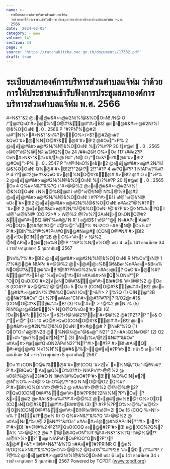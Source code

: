 ```yaml
---
name: >-
  ระเบียบสภาองค์การบริหารส่วนตำบลแจ้ห่ม
  ว่าด้วยการให้ประชาชนเข้ารับฟังการประชุมสภาองค์การบริหารส่วนตำบลแจ้ห่ม พ.ศ.
  2566
date: '2024-02-05'
category: ง พิเศษ
volume: 141
section: 34
page: 4
source: 'https://ratchakitcha.soc.go.th/documents/17332.pdf'
draft: true
---
```


# ระเบียบสภาองค์การบริหารส่วนตำบลแจ้ห่ม ว่าด้วยการให้ประชาชนเข้ารับฟังการประชุมสภาองค์การบริหารส่วนตำบลแจ้ห่ม พ.ศ. 2566

#>N&?"&2 @อค์@#&#>ห@#2N/%!ํ@&%OOหN! /N@ O /"@#QหO'#>@%NO@#?&ั@#'#>B!2 @อค์@#&#>ห@#2N/%!ํ@&%OOหN!  . 0 . 2566 P "#?PN'็%@#2!ค/#"N%>#>N&?"&ห%?N์O%>/>$?@#2ํ@ห#?&QหO'#>@%NO@#?&ั @#'#>B!2 @#Oอ">P% 2 @อค์@#&#>ห@#2N/%!ํ@&%OOหN! %/?%#?P 20 !#@ค!  . 0 . 2565 อ@0?"อํ@%@!@!ค/@!Q%Oอ 24 /##ค2@! O%>Oอ 117 /##ค2?P OหN#>N&?"&#>##/!ห@ R#" /N@ O /"Oอ&?ค?&@#'#>B!2 @#Oอ">P%  . 0 . 2547 P "ค/@!NหO%อ&อ2 @อค์@#&#>ห@# 2N/%!ํ@&%OOหN! Q%@#'#>B!2!?"2@!? 2!?"#?P 4 ค#?Q#?P 1 N!APอ/?%#?P 4 $?%/@ค!  . 0 . 2566 @2!ค/#/@#>N&?"&2 @อค์@#&#>ห@#2N/%!ํ@&%OOหN! /N@ O /"@#QหO'#>@%NO@#?&ั@#'#>B! 2 @อค์@#&#>ห@#2N/%!ํ@&%OOหN!  . 0 . 2566 ? %?Q Oอ 1 #>N&?"&%?QN#?"/N@ ì #>N&?"&2 @อค์@#&#>ห@#2N/%!ํ@&%OOหN! /N@ O /"@#QหO'#>@% NO@#?&ั@#'#>B!2 @อค์@#&#>ห@#2N/%!ํ@&%OOหN!  . 0 . 2566î Oอ 2 #>N&?"&%?QQหOQO&?ค?&!?QO!N/?%"? @/ ? %'#>@0N'็%!O%R' Oอ 3 QหO"N%>#>N&?"&ห%?N์O%>/>$?@#2ํ@ห#?&QหO'#>@%NO@#?&ั@#'#>B!2 @# O อ">P% 2 @อค์@#&#>ห@#2N/%!ํ@&%OOหN! %/?%#?P 20 !#@ค!  . 0 . 2565 Oอ 4 Q%#>N&?"&%?Q ì '#>$@%2 @ î ห!@"ค/@!/N@ '#>$@%2 @อค์@#&#>ห@#2N/%!ํ@&%OOหN! ì N%@%B@# î ห!@"ค/@!/N@ N%@%B@#2 @อค์@#&#>ห@#2N/%!ํ@&%OOหN! ì #?P'#>B! î ห!@"ค/@!/N@ หOอ'#>B!2 @อค์@#&#>ห@#2N/%!ํ@&%OOหN! ห#Aอ2"@%#?P? '#>B! 2 @อค์@#&#>ห@#2N/%!ํ@&%OOหN! !@!#?P'#>$@%2 @ํ@ห% Q%@#'#>B!O!N%>ค#?Q ì (CO!?2>#$>N%Aอ!?Q î ห!@"ค/@!/N@ (CO!?2>#$>N%Aอ!?Q!@!ห!@"/N@ O /"@#N%Aอ!?Q2!@>2 @#Oอ">P% ห#Aอ(CO&#>ห@##Oอ">P% ì (CONO@#?&ั@#'#>B! î ห!@"ค/@!/N@ '#>@%#?P/R' !?/O#%%BN!อค์# ห%N/"@% @ค#? ห%N/"@%#?/>2@ห> @คNอ% ห#Aอ2APอ!/%%#?P!?ค/@!'#>2ค์>อNO@#?&ั@#'#>B!2 @ อค์@#&#>ห@#2N/%!ํ@&%OOหN! O%>R O #?&อ%B@!QหONO@#?&ั@#'#>B!2 @Q%ค#?Q%?Q% N O%>QหO ห!@"ค/@!#/!"@&Bคค%@P'#>$@%2 @!?ห%?2AอN>QหONO@#?&ั@#'#>B!2 @N'็%ค#@/ N R' ì อ@/B$ î ห!@""@ Nค#APอ!Aอ#?PQOQ%@##ํ@#O@" #ํ@%@" '้อ?% !Nอ2CO ห#AอN@ Oอ 5 #?P'#>B!N'็%2"@%#?Pค/#ON@#Nค@# (CONO@#N/!'#>B!2 @>!OอO!N@"2B @ O%>'#>$!>!%QหON#?"&#Oอ" O%>QหO%?PN@>&#>N/#?P? R/O2ํ@ห#?&(CONO@ั@#'#>B!2 @ Oอ 6 (CO'#>2ค์>NO@#?&ั@#'#>B!2 @ออค ์ @#&#>ห@#2N/%!ํ@&%OOหN!!Oอ#ํ@ ห%?2Aอออ%B@!NO@#?&ั@#'#>B!2 @P ""AP%!Nอ'#>$@%2 @NAPอ>@#@อ%B@!P ""AP%%N/ห%O@ หน้า 4 เลม 141 ตอนพิเศษ 34 ง ราชกิจจานุเบกษา 5 กุมภาพันธ 2567

Nอ%/?%'#>B!2 @อค์@#&#>ห@#2N/%!ํ@&%OOหN! R!N%Oอ"/N@ 1 /?%#ํ@@# N!APอ'#>$@%2 @อ%B@!O%O/ QหO(CO'#>2ค์NO@#?&ั@#'#>B!%?Q%NO@ั@#'#>B!R O #?#?P!?(COอNO@#?&ั@#'#>B!N'็%ห!CNค>อ@QหO(COO#%อห!CNค>%?Q%N'็%(COออ%B@!OR O #?Q%?Q !Oอ#>&Bํ@%/%O%>#@"APอ(CO#?P>NO@#?&ั@#'#>B! O /" #?#?P!?'#>@%"AP%ค/@!'#>2ค์อNO@#?&ั@#'#>B!ํ@%/%!@O%>R!N2@!@#" ? QหO'#>@%NO@#?&ั@#'#>B!R O #?Qห! QหO'#>$@%2 @>@#@อ%B@!&Bคค%ห#Aอค>&Bคค% NO@#?&ั@#'#>B!!@!#?PNหO%2!ค/# ห#Aออ@? QหO'#>@%#?&ั@#'#>B! @"%อหOอ'#>B! ห#Aอ&#>N/Q%ONค?"P "OOQหO(CO'#>2ค์อNO@#?&ั@#'#>B!##@& '#>$@%2 @อ@อ%B@!QหO(CO'#>2ค์>NO@#?&ั@#'#>B!#?PR!NR O "AP%ห%?2Aอออ%B@! NO@#?&ั@#'#>B!%N/ห%O@QหONO@#?&ั@#'#>B!R O !@!#?PNหO%2!ค/# Oอ 7 (CO#?PR O #?&อ%B@!QหONO@ั@#'#>B!2 @R! N 2@!@#"!อ&ห!@"QหO(COอAP%!@ั @#'#>B!O#%R O N/O%O!NR O #?&อ%B@!@'#>$@%2 @ Oอ 8 (CO#?P'#>$@%2 @! ? ห%?2AอN>QหONO@ั@#'#>B!2 @ห# A อ(CO#?PR O #?&!อ&ห!@"QหONO@ั @#'#>B!2 @O#%&Bคค% ? %N@/ R O #?&"N/O%R!N!Oอ"AP%ห%?2Aอออ%B@!!Nอ'#>$@%2 @!@!Oอ 5 Oอ 9 (CONO@#?&ั@#'#>B!2 @อค ์ @#&#>ห@#2N/%!ํ@&%OOหN! !Oอ'>&?!> ? %?Q (1) O!N@"2B @N#?"&#Oอ" (2) %?Pห#Aออ"CN'#>ํ@#?P#?P? R/O2ํ@ห#?&(CONO@#?&ั@#'#>B! (3) !Oอ'#>$!>!%QหON#?"&#Oอ" R!NO2 >#>"@อ@@##?P#>#ํ@QหON2APอ!N2?"N?"#!>อ#?P'#>B! ห#AอNอ/%ค/@!2&N#?"&#Oอ" R!NC @ 2%#%@ 2NN2?" ห#Aอ#>#ํ@@#Q N อ?%N'็%@##&/% @#'#>B! (4) @#QONค#APอ!AออB'#์Q N NAPอ&?%#@ @ ห#Aอ&?%#@N2?"#>ห/N@@#'#>B! !OอR O #?&อ%B@!@'#>$@%2 @Nอ% (5) R!N%ํ@อ@/B$#B%> NO@Q%หOอ'#>B! (6) !OอNAPอัO%>'>&?!>!@!คํ@2?Pอ'#>$@%2 @#?P2?PP "อ& O /"ห!@" Oอ 10 หO@!!>QหO(CONO@#?&ั@#'#>B!2 @อค ์ @#&#>ห@#2N/%!ํ@&%OOหN! #>#ํ@@# ? !NอR'%?Q (1) QO"Oอ"คํ@R!N2B @ %N@/คํ@ห"@&ค@" N2?" 2? ห#AอQ2N#O@" (2) O2 >#>"@อ?%@#?N?" (3) Nอ/%ค/@!2&N#?"&#Oอ" ห#Aอ#>#ํ@@#QหON2APอ!N2?"N?"#!>อ#?P'#>B!ห#AอQ #>#ํ@@#Q N อ?%N'็%@##&/%>@#อ#?P'#>B! หน้า 5 เลม 141 ตอนพิเศษ 34 ง ราชกิจจานุเบกษา 5 กุมภาพันธ 2567

Oอ 11 (CONO@#?&ั@#'#>B!(COQ '#>2ค ์ >%N@/"Oอ"คํ@!Nอ#?P'#>B!QหO"!Aอ@Q%O%0?#1> N!APอ'#>$@%2 @อ%B@!O%O/@%N@/R O P "QหO"A%%N@/  #?Pอ!%ห#Aอ#?P@P? R/OQหOOR O O%>!Oอ%N@/?&'#>$@%2 @ หO@!%ํ@Nอ2@#Q N !@อN@%QหO#?P'#>B!ั N/O%O!N#?ํ@N'็%O%>หO@!!>QหO%ํ@/?!"BQ N NO@!@O2 Q%#?P'#>B!N/O%O!N'#>$@%2 @>อ%B@! Oอ 12 (CONO@ั@#'#>B! R!N2@!@#"ออN2?"%!!> N2%อN#APอ O2 ค/@!ค> NหO% Oอ?"@! ห#AอOอP!OO"OQ N #?PN?P"/?&?!!>ห#Aอ!!>อ2 @อค์@#&#>ห@#2N/%!ํ@&%OOหN!R O @#O2 ค/@!ค> NหO% Oอ?"@! ห#AอOอP!OO"O!@!/##คห%@Pอ(CONO@#?&ั@#'#>B! >2@!@#"#>#ํ@R O !NอN!APอR O #?&อ%B@!@'#>$@%2 @ ห#Aอ'#>$@%2 @N'็%(CO#Oออค/@!NหO%@ (CONO@#?&ั@#'#>B! Oอ 13 #?N'็%@#'#>B!%?& '#>$@%2 @!?อํ@%@2?PQหO(CONO@#?&ั@#'#>B!#?PR!N!?2N/%N?P"/Oอ ?&>@#2 @ห#Aอ&Bคค%#?P'#>$@%2 @>@#@O%O/NหO%/N@R!N!?2N/%N?P"/OอQ%@#'#>B!2 @Q%ค#?Q%?Q% ออ@#?P'#>B!%O%#>">#?P>ั@#'#>B!R O Oอ 14 QหON%@%B@#2 @อค ์ @#&#>ห@#2N/%!ํ@&%OOหN! ํ @N%>%@# ? %?Q (1) ? #ํ@O&&คํ@#OออNO@#?&ั@#'#>B!R/O NAPออํ@%/"ค/@!2> /ON'#>@% (2) #/&#/!คํ@#OออNO@#?&ั@#'#>B!N2%อQหO'#>$@%2 @>@#@อ%B@! O%>OO (COอNO@#?&ั@#'#>B!##@& (3) ? #?P%?PO%>อํ@%/"ค/@!2> /ON(CONO@#?&ั@#'#>B!!@!ค/@!Nห!@>2! Oอ 15 (COQ %>N! > ห% ? N์#?Pํ@ห% R/ O Q%#>N&?"&%?Q '#>$@%2 @!?อํ@%@ !?N!Aอ%หO@!'#@! QหO"อ%คํ@C ห#AอQหO%N@/คํ@อ!@Q%#?P'#>B! ห#AอหO@!R!NQหOC !NอR' ห#Aอ2?PQหO(CO%>N!> ออR' N2?"@#?P'#>B!OR O Q%#?? คํ@2?P'#>$@%2 @ ห#AอNอ/%ค/@!2&N#?"&#Oอ" ห#Aอ#>#ํ@@#N2APอ!N?"#!> อ#?P'#>B! '#>$@%2 @!?อํ@%@2?PQหO(CO%?Q%ห"B @##>#ํ@%?Q% ห#Aอ2?PQหOออR'@#?P'#>B!ค#?Q%?Q% P "!?ห#AอR!N!?ํ@ห% N/%@OR O Q%#?'#>$@%2 @2?PQหO(COQ ออ@#?P'#>B! ห@(CO%?Q%? A% '#>$@%2 @!?อํ@%@2?P QหONO@ห%O@#?P@PR O #?&O!N!?Q@(CO&#>ห@##Oอ">P%QหO#ํ@ห%O@#?P#?1@ค/@!2&N#?"&#Oอ"อ#?P'#>B!%ํ@!?/(CO%?Q% ออ@#?P'#>B! ห#AอQหOออR'QหOO%&#>N/2 @OR O Oอ 16 QหO'#>$@%2 @# ? 1@@#QหON'็%R'!@!#>N&?"&%?Q !?อํ@%@!?ค/@!/>%>?"'ัห@ N!APอ!?OอP!OO"ON?P"/?&@#'>&?!>!@!#>N&?"&%?Q ห#Aอ#?#?PR!NR O ํ@ห% R/OQ%#>N&?"&%?QQหO'#>$@%2 @ N'็%(CO/>%>?"O%>!?คํ@2?P คํ@/>%>?"O%>คํ@2?Pอ'#>$@%2 @QหON'็%#?P2B '#>@0  /?%#?P 7 $?%/@ค!  . 0 . 25 66 />N?"# !?##?"์ '#>$@%2 @อค์@#&#>ห@#2N/%!ํ@&%OOหN! หน้า 6 เลม 141 ตอนพิเศษ 34 ง ราชกิจจานุเบกษา 5 กุมภาพันธ 2567 Powered by TCPDF (www.tcpdf.org)
